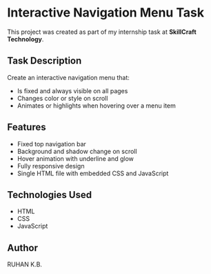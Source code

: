 # Interactive Navigation Menu Task

This project was created as part of my internship task at **SkillCraft Technology**.

## Task Description

Create an interactive navigation menu that:
- Is fixed and always visible on all pages
- Changes color or style on scroll
- Animates or highlights when hovering over a menu item

## Features

-  Fixed top navigation bar
-  Background and shadow change on scroll
-  Hover animation with underline and glow
-  Fully responsive design
-  Single HTML file with embedded CSS and JavaScript

## Technologies Used

- HTML
- CSS
- JavaScript

## Author
 RUHAN K.B.
 
